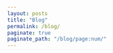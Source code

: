 ```yaml
---
layout: posts
title: "Blog"
permalink: /blog/
paginate: true
paginate_path: "/blog/page:num/"  
---
```


<!-- Your blog content here -->
